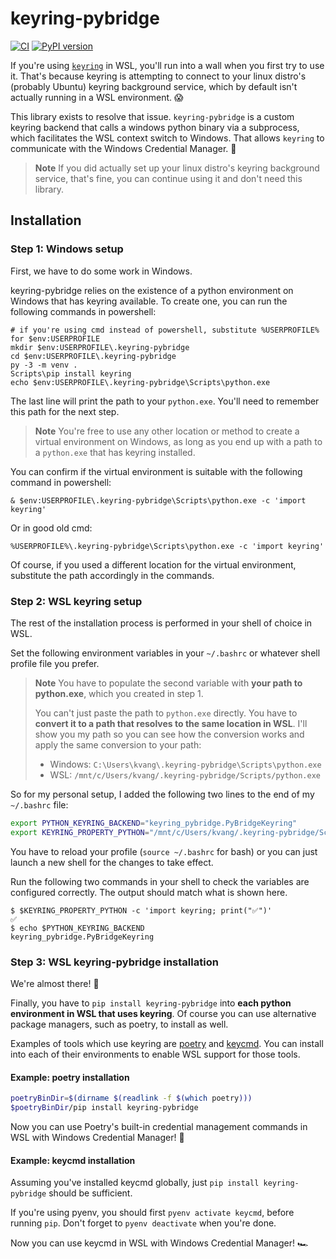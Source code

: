 # keyring-pybridge

[![CI](https://github.com/clinicalgraphics/keyring-pybridge/actions/workflows/ci.yml/badge.svg)](https://github.com/clinicalgraphics/keyring-pybridge/actions/workflows/ci.yml)
[![PyPI version ](https://badge.fury.io/py/keyring-pybridge.svg)
](https://badge.fury.io/py/keyring-pybridge)

If you're using [`keyring`](https://github.com/jaraco/keyring/) in WSL, you'll run into a wall when you first try to use it. That's because keyring is attempting to connect to your linux distro's (probably Ubuntu) keyring background service, which by default isn't actually running in a WSL environment. 😱

This library exists to resolve that issue. `keyring-pybridge` is a custom keyring backend that calls a windows python binary via a subprocess, which facilitates the WSL context switch to Windows. That allows `keyring` to communicate with the Windows Credential Manager. 🚀

> **Note**
> If you did actually set up your linux distro's keyring background service, that's fine, you can continue using it and don't need this library.

## Installation

### Step 1: Windows setup

First, we have to do some work in Windows.

keyring-pybridge relies on the existence of a python environment on Windows that has keyring available. To create one, you can run the following commands in powershell:

```pwsh
# if you're using cmd instead of powershell, substitute %USERPROFILE% for $env:USERPROFILE
mkdir $env:USERPROFILE\.keyring-pybridge
cd $env:USERPROFILE\.keyring-pybridge
py -3 -m venv .
Scripts\pip install keyring
echo $env:USERPROFILE\.keyring-pybridge\Scripts\python.exe
```

The last line will print the path to your `python.exe`. You'll need to remember this path for the next step.

> **Note**
> You're free to use any other location or method to create a virtual environment on Windows, as long as you end up with a path to a `python.exe` that has keyring installed.

You can confirm if the virtual environment is suitable with the following command in powershell:

```pwsh
& $env:USERPROFILE\.keyring-pybridge\Scripts\python.exe -c 'import keyring'
```

Or in good old cmd:

```pwsh
%USERPROFILE%\.keyring-pybridge\Scripts\python.exe -c 'import keyring'
```

Of course, if you used a different location for the virtual environment, substitute the path accordingly in the commands.

### Step 2: WSL keyring setup

The rest of the installation process is performed in your shell of choice in WSL.

Set the following environment variables in your `~/.bashrc` or whatever shell profile file you prefer. 

> **Note**
> You have to populate the second variable with **your path to python.exe**, which you created in step 1.
>
> You can't just paste the path to `python.exe` directly. You have to **convert it to a path that resolves to the same location in WSL**. I'll show you my path so you can see how the conversion works and apply the same conversion to your path:
> 
> * Windows: `C:\Users\kvang\.keyring-pybridge\Scripts\python.exe`
> * WSL: `/mnt/c/Users/kvang/.keyring-pybridge/Scripts/python.exe`

So for my personal setup, I added the following two lines to the end of my `~/.bashrc` file:

```sh
export PYTHON_KEYRING_BACKEND="keyring_pybridge.PyBridgeKeyring"
export KEYRING_PROPERTY_PYTHON="/mnt/c/Users/kvang/.keyring-pybridge/Scripts/python.exe"
```

You have to reload your profile (`source ~/.bashrc` for bash) or you can just launch a new shell for the changes to take effect.

Run the following two commands in your shell to check the variables are configured correctly. The output should match what is shown here.

```shell
$ $KEYRING_PROPERTY_PYTHON -c 'import keyring; print("✅")'
✅
$ echo $PYTHON_KEYRING_BACKEND
keyring_pybridge.PyBridgeKeyring
```

### Step 3: WSL keyring-pybridge installation

We're almost there! 💪

Finally, you have to `pip install keyring-pybridge` into **each python environment in WSL that uses keyring**. Of course you can use alternative package managers, such as poetry, to install as well.

Examples of tools which use keyring are [poetry](https://python-poetry.org/) and [keycmd](https://github.com/ClinicalGraphics/keycmd). You can install into each of their environments to enable WSL support for those tools.

#### Example: poetry installation

```sh
poetryBinDir=$(dirname $(readlink -f $(which poetry)))
$poetryBinDir/pip install keyring-pybridge
```

Now you can use Poetry's built-in credential management commands in WSL with Windows Credential Manager! 🙌

#### Example: keycmd installation

Assuming you've installed keycmd globally, just `pip install keyring-pybridge` should be sufficient.

If you're using pyenv, you should first `pyenv activate keycmd`, before running `pip`. Don't forget to `pyenv deactivate` when you're done.

Now you can use keycmd in WSL with Windows Credential Manager! 🏎️
